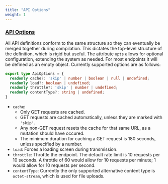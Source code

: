 ```yaml
---
title: "API Options"
weight: 1
---
```


### [API Options](#api-options)

All API definitions conform to the same structure so they can eventually be merged together during compilation. This dictates the top-level structure of the definition, which is rigid but useful. The attribute `opts` allows for optional configuration, extending the system as needed. For most endpoints it will be defined as an empty object. Currently supported options are as follows:

```typescript
export type ApiOptions = {
  readonly cache?: 'skip' | number | boolean | null | undefined;
  readonly load?: boolean | undefined;
  readonly throttle?: 'skip' | number | undefined;
  readonly contentType?: string | undefined;
}
```

- `cache`:
  - Only GET requests are cached.
  - GET requests are cached automatically, unless they are marked with `'skip'`.
  - Any non-GET request resets the cache for that same URL, as a mutation should have occured.
  - The minimum duration for caching a GET request is 180 seconds, unless specified by a number.
- `load`: Forces a loading screen during transmission.
- `throttle`: Throttle the endpoint. The default rate limit is 10 requests per 10 seconds. A throttle of 60 would allow for 10 requests per minute; 1 would allow for 10 requests per second.
- `contentType`: Currently the only supported alternative content type is `octet-stream`, which is used for file uploads. 